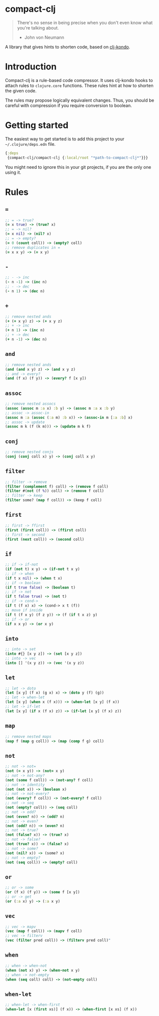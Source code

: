 # compact-clj
> There's no sense in being precise when you don't even know what you're talking about.
> * John von Neumann

A library that gives hints to shorten code, based on [clj-kondo](https://github.com/clj-kondo/clj-kondo).

# Introduction
Compact-clj is a rule-based code compressor. It uses clj-kondo hooks to attach rules to `clojure.core` functions. These rules hint at how to shorten the given code. 

The rules may propose logically equivalent changes. Thus, you should be careful with compression if you require conversion to boolean. 

# Getting started
The easiest way to get started is to add this project to your `~/.clojure/deps.edn` file.
```clojure
{:deps
 {compact-clj/compact-clj {:local/root "*path-to-compact-clj*"}}}
```
You might need to ignore this in your git projects, if you are the only one using it.

# Rules

## `=`
```clojure
;; = -> true?
(= x true) -> (true? x)
;; = -> nil?
(= x nil) -> (nil? x)
;; = -> empty?
(= 0 (count coll)) -> (empty? coll)
;; remove duplicates in =
(= x x y) -> (= x y)
```

## `-`
```clojure
;; - -> inc
(- n -1) -> (inc n)
;; - -> dec
(- n 1) -> (dec n)
```

## `+`
```clojure
;; remove nested ands
(+ (+ x y) z) -> (+ x y z)
;; + -> inc
(+ n 1) -> (inc n)
;; + -> dec
(+ n -1) -> (dec n)
```

## `and`
```clojure
;; remove nested ands
(and (and x y) z) -> (and x y z)
;; and -> every?
(and (f x) (f y)) -> (every? f [x y])
```

## `assoc`
```clojure
;; remove nested assocs
(assoc (assoc m :a x) :b y) -> (assoc m :a x :b y)
;; assoc -> assoc-in
(assoc m :a (assoc (:a m) :b x)) -> (assoc-in m [:a :b] x)
;; assoc -> update
(assoc m k (f (k m))) -> (update m k f)
```

## `conj`
```clojure
;; remove nested conjs
(conj (conj coll x) y) -> (conj coll x y)
```

## `filter`
```clojure
;; filter -> remove
(filter (complement f) coll) -> (remove f coll)
(filter #(not (f %)) coll) -> (remove f coll)
;; filter -> keep
(filter some? (map f coll)) -> (keep f coll) 
```

## `first`
```clojure
;; first -> ffirst
(first (first coll)) -> (ffirst coll)
;; first -> second
(first (next coll)) -> (second coll)
```

## `if`
```clojure
;; if -> if-not
(if (not t) x y) -> (if-not t x y)
;; if -> when
(if t x nil) -> (when t x)
;; if -> boolean
(if t true false) -> (boolean t)
;; if -> not
(if t false true) -> (not t)
;; if -> cond->
(if t (f x) x) -> (cond-> x t (f))
;; move if inside
(if t (f x y) (f z y)) -> (f (if t x z) y)
;; if -> or
(if x x y) -> (or x y)
```

## `into`
```clojure
;; into -> set
(into #{} [x y z]) -> (set [x y z])
;; into -> vec
(into [] '(x y z)) -> (vec '(x y z))
```

## `let`
```clojure
;; let -> doto
(let [x y] (f x) (g x) x) -> (doto y (f) (g))
;; let -> when-let
(let [x y] (when x (f x))) -> (when-let [x y] (f x))
;; let -> if-let
(let [x y] (if x (f x) z)) -> (if-let [x y] (f x) z))
```

## `map`
```clojure
;; remove nested maps
(map f (map g coll)) -> (map (comp f g) coll)
```

## `not`
```clojure
;; not -> not=
(not (= x y)) -> (not= x y)
;; not -> not-any?
(not (some f coll)) -> (not-any? f coll)
;; not -> identity
(not (not x)) -> (boolean x)
;; not -> not-every?
(not (every? f coll)) -> (not-every? f coll)
;; not -> seq
(not (empty? coll)) -> (seq coll)
;; not -> odd?
(not (even? n)) -> (odd? n)
;; not -> even?
(not (odd? n)) -> (even? n)
;; not -> true?
(not (false? x)) -> (true? x)
;; not -> false?
(not (true? x)) -> (false? x)
;; not -> some?
(not (nil? x)) -> (some? x)
;; not -> empty?
(not (seq coll)) -> (empty? coll)
```

## `or`
```clojure
;; or -> some
(or (f x) (f y)) -> (some f [x y])
;; or -> get
(or (:a x) y) -> (:a x y)
```

## `vec`
```clojure
;; vec -> mapv
(vec (map f coll)) -> (mapv f coll)
;; vec -> filterv
(vec (filter pred coll)) -> (filterv pred coll)"
```

## `when`
```clojure
;; when -> when-not
(when (not x) y) -> (when-not x y)
;; when -> not-empty
(when (seq coll) coll) -> (not-empty coll)
```

## `when-let`
```clojure
;; when-let -> when-first
(when-let [x (first xs)] (f x)) -> (when-first [x xs] (f x))
```
